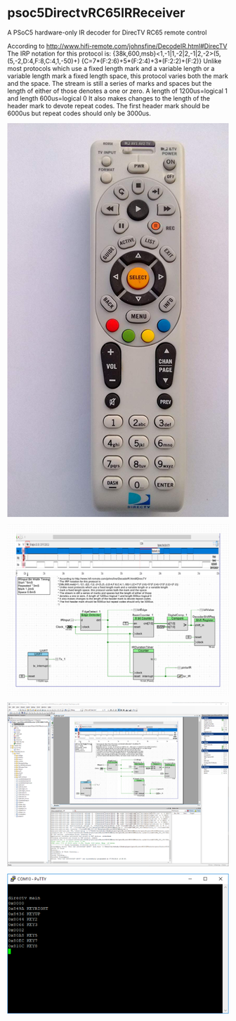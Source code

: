 # psoc5DirectvRC65IRReceiver
A PSoC5 hardware-only IR decoder for DirecTV RC65 remote control


According to http://www.hifi-remote.com/johnsfine/DecodeIR.html#DirecTV
The IRP notation for this protocol is:
{38k,600,msb}<1,-1|1,-2|2,-1|2,-2>(5,(5,-2,D:4,F:8,C:4,1,-50)+) {C=7*(F:2:6)+5*(F:2:4)+3*(F:2:2)+(F:2)}
Unlike most protocols which use a fixed length mark and a variable length or a variable length
mark a fixed length space, this protocol varies both the mark and the space.
The stream is still a series of marks and spaces but the length of either of those
denotes a one or zero. A length of 1200us=logical 1 and length 600us=logical 0
It also makes changes to the length of the header mark to devote repeat codes.
The first header mark should be 6000us but repeat codes should only be 3000us.



![DirecTV RC65 Remote Control](psoc5DirectvRC65IRReceiver.cydsn/images/DirecTV%20RC65x.jpg)

![TopDesign](psoc5DirectvRC65IRReceiver.cydsn/images/DirecTV%20TopDesign.png)

![TopDesign](psoc5DirectvRC65IRReceiver.cydsn/images/buildResults.png)

![TopDesign](psoc5DirectvRC65IRReceiver.cydsn/images/console.png)
